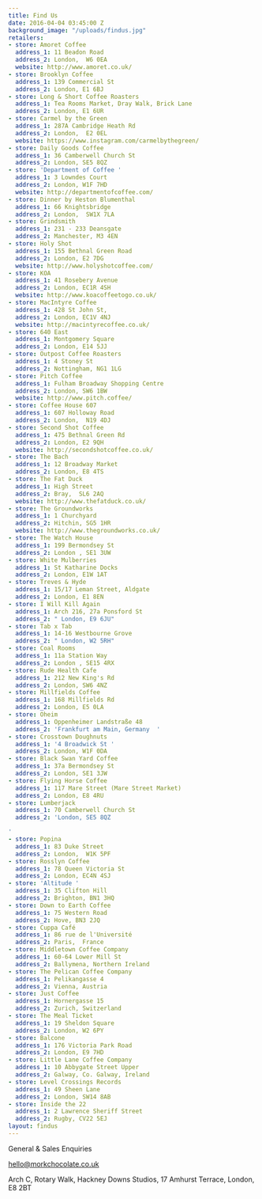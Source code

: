 ```yaml
---
title: Find Us
date: 2016-04-04 03:45:00 Z
background_image: "/uploads/findus.jpg"
retailers:
- store: Amoret Coffee
  address_1: 11 Beadon Road
  address_2: London,  W6 0EA
  website: http://www.amoret.co.uk/
- store: Brooklyn Coffee
  address_1: 139 Commercial St
  address_2: London, E1 6BJ
- store: Long & Short Coffee Roasters
  address_1: Tea Rooms Market, Dray Walk, Brick Lane
  address_2: London, E1 6UR
- store: Carmel by the Green
  address_1: 287A Cambridge Heath Rd
  address_2: London,  E2 0EL
  website: https://www.instagram.com/carmelbythegreen/
- store: Daily Goods Coffee
  address_1: 36 Camberwell Church St
  address_2: London, SE5 8QZ
- store: 'Department of Coffee '
  address_1: 3 Lowndes Court
  address_2: London, W1F 7HD
  website: http://departmentofcoffee.com/
- store: Dinner by Heston Blumenthal
  address_1: 66 Knightsbridge
  address_2: London,  SW1X 7LA
- store: Grindsmith
  address_1: 231 - 233 Deansgate
  address_2: Manchester, M3 4EN
- store: Holy Shot
  address_1: 155 Bethnal Green Road
  address_2: London, E2 7DG
  website: http://www.holyshotcoffee.com/
- store: KOA
  address_1: 41 Rosebery Avenue
  address_2: London, EC1R 4SH
  website: http://www.koacoffeetogo.co.uk/
- store: MacIntyre Coffee
  address_1: 428 St John St,
  address_2: London, EC1V 4NJ
  website: http://macintyrecoffee.co.uk/
- store: 640 East
  address_1: Montgomery Square
  address_2: London, E14 5JJ
- store: Outpost Coffee Roasters
  address_1: 4 Stoney St
  address_2: Nottingham, NG1 1LG
- store: Pitch Coffee
  address_1: Fulham Broadway Shopping Centre
  address_2: London, SW6 1BW
  website: http://www.pitch.coffee/
- store: Coffee House 607
  address_1: 607 Holloway Road
  address_2: London,  N19 4DJ
- store: Second Shot Coffee
  address_1: 475 Bethnal Green Rd
  address_2: London, E2 9QH
  website: http://secondshotcoffee.co.uk/
- store: The Bach
  address_1: 12 Broadway Market
  address_2: London, E8 4TS
- store: The Fat Duck
  address_1: High Street
  address_2: Bray,  SL6 2AQ
  website: http://www.thefatduck.co.uk/
- store: The Groundworks
  address_1: 1 Churchyard
  address_2: Hitchin, SG5 1HR
  website: http://www.thegroundworks.co.uk/
- store: The Watch House
  address_1: 199 Bermondsey St
  address_2: London , SE1 3UW
- store: White Mulberries
  address_1: St Katharine Docks
  address_2: London, E1W 1AT
- store: Treves & Hyde
  address_1: 15/17 Leman Street, Aldgate
  address_2: London, E1 8EN
- store: I Will Kill Again
  address_1: Arch 216, 27a Ponsford St
  address_2: " London, E9 6JU"
- store: Tab x Tab
  address_1: 14-16 Westbourne Grove
  address_2: " London, W2 5RH"
- store: Coal Rooms
  address_1: 11a Station Way
  address_2: London , SE15 4RX
- store: Rude Health Cafe
  address_1: 212 New King's Rd
  address_2: London, SW6 4NZ
- store: Millfields Coffee
  address_1: 168 Millfields Rd
  address_2: London, E5 0LA
- store: Oheim
  address_1: Oppenheimer Landstraße 48
  address_2: 'Frankfurt am Main, Germany  '
- store: Crosstown Doughnuts
  address_1: '4 Broadwick St '
  address_2: London, W1F 0DA
- store: Black Swan Yard Coffee
  address_1: 37a Bermondsey St
  address_2: London, SE1 3JW
- store: Flying Horse Coffee
  address_1: 117 Mare Street (Mare Street Market)
  address_2: London, E8 4RU
- store: Lumberjack
  address_1: 70 Camberwell Church St
  address_2: 'London, SE5 8QZ

'
- store: Popina
  address_1: 83 Duke Street
  address_2: London,  W1K 5PF
- store: Rosslyn Coffee
  address_1: 78 Queen Victoria St
  address_2: London, EC4N 4SJ
- store: 'Altitude '
  address_1: 35 Clifton Hill
  address_2: Brighton, BN1 3HQ
- store: Down to Earth Coffee
  address_1: 75 Western Road
  address_2: Hove, BN3 2JQ
- store: Cuppa Café
  address_1: 86 rue de l'Université
  address_2: Paris,  France
- store: Middletown Coffee Company
  address_1: 60-64 Lower Mill St
  address_2: Ballymena, Northern Ireland
- store: The Pelican Coffee Company
  address_1: Pelikangasse 4
  address_2: Vienna, Austria
- store: Just Coffee
  address_1: Hornergasse 15
  address_2: Zurich, Switzerland
- store: The Meal Ticket
  address_1: 19 Sheldon Square
  address_2: London, W2 6PY
- store: Balcone
  address_1: 176 Victoria Park Road
  address_2: London, E9 7HD
- store: Little Lane Coffee Company
  address_1: 10 Abbygate Street Upper
  address_2: Galway, Co. Galway, Ireland
- store: Level Crossings Records
  address_1: 49 Sheen Lane
  address_2: London, SW14 8AB
- store: Inside the 22
  address_1: 2 Lawrence Sheriff Street
  address_2: Rugby, CV22 5EJ
layout: findus
---
```


General & Sales Enquiries


[hello@morkchocolate.co.uk](mailto:hello@morkchocolate.co.uk)

Arch C, Rotary Walk, Hackney Downs Studios, 17 Amhurst Terrace, London, E8 2BT
